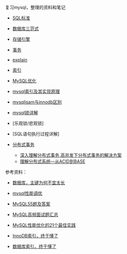 复习mysql，整理的资料和笔记

- [SQL标准](https://github.com/xuhl95/study-intervene/blob/main/Mysql/SQL标准.md)

- [数据库三范式](https://github.com/xuhl95/study-intervene/blob/main/Mysql/MySQL三范式.md)

- [存储引擎](https://github.com/xuhl95/study-intervene/blob/main/Mysql/%E5%AD%98%E5%82%A8%E5%BC%95%E6%93%8E.md)

- [事务](https://github.com/xuhl95/study-intervene/blob/main/Mysql/事务.md)

- [explain](https://github.com/xuhl95/study-intervene/blob/main/Mysql/explain.md)

- [索引](https://github.com/xuhl95/study-intervene/blob/main/Mysql/索引.md)

- [MySQL优化](https://github.com/xuhl95/study-intervene/blob/main/Mysql/MySQL%E4%BC%98%E5%8C%96.md)

- [mysql索引及其实现原理](https://cloud.tencent.com/developer/inventory/2509/article/1125452)

- [mysqlisam与innodb区别](https://github.com/xuhl95/study-intervene/blob/main/Mysql/myisam%E4%B8%8Einnodb%E5%8C%BA%E5%88%AB.md)

- [mysql锁详解](https://github.com/xuhl95/study-intervene/blob/main/Mysql/mysql锁详解.md)

- [乐观锁/悲观锁]

- [SQL语句执行过程详解]

- [分布式事务]() 
   - [深入理解分布式事务,高并发下分布式事务的解决方案](https://blog.csdn.net/mine_song/article/details/64118963)
   - [理解分布式系统—从ACID到BASE](https://blog.csdn.net/lemon89/article/details/53750464)

参考资料：

- [数据库，主键为何不宜太长](https://mp.weixin.qq.com/s?__biz=MjM5ODYxMDA5OQ==&mid=2651962826&idx=1&sn=dcfbf4e0aad03dbaabe2cbb6b790f476&chksm=bd2d08168a5a810038163bfa6486d324051f5fff31df702579fed41b68fb99762ea383e00fcb&scene=21)

- [mysql性能调优](https://cloud.tencent.com/developer/inventory/2509)

- [MySQL55题及答案](https://github.com/xuhl95/study-intervene/blob/main/Mysql/MySQL55题及答案.pdf)

- [MySQL高频面试题汇总](https://github.com/xuhl95/study-intervene/blob/main/MySQL高频面试题汇总.pdf)

- [MySQL性能优化的21个最佳实践](https://github.com/xuhl95/study-intervene/blob/main/MySQL性能优化的21个最佳实践.pdf)

- [InnoDB索引，终于懂了](https://mp.weixin.qq.com/s/39XgTTC2VUVGq0EIlpb3WA)

- [数据库索引，终于懂了](https://mp.weixin.qq.com/s/0x5T-wbAoNVHkKTT61lIUQ)


